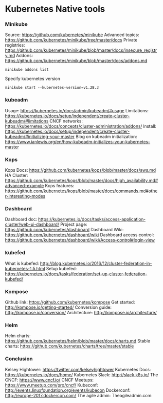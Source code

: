 # Kubernetes Native tools


### Minikube
Source: https://github.com/kubernetes/minikube
Advanced topics: https://github.com/kubernetes/minikube/tree/master/docs
Private registries: https://github.com/kubernetes/minikube/blob/master/docs/insecure_registry.md
Addons: https://github.com/kubernetes/minikube/blob/master/docs/addons.md

`minikube addons list`

Specify kubernetes version

`minikube start --kubernetes-version=v1.28.3`

### kubeadm
Usage: https://kubernetes.io/docs/admin/kubeadm/#usage
Limitations: https://kubernetes.io/docs/setup/independent/create-cluster-kubeadm/#limitations
CNCF networks: https://kubernetes.io/docs/concepts/cluster-administration/addons/
Install: https://kubernetes.io/docs/setup/independent/create-cluster-kubeadm/#initializing-your-master
Blog on kubeadm initialization: https://www.ianlewis.org/en/how-kubeadm-initializes-your-kubernetes-master


### Kops
Kops Docs: https://github.com/kubernetes/kops/blob/master/docs/aws.md
HA Cluster: https://github.com/kubernetes/kops/blob/master/docs/high_availability.md#advanced-example
Kops features: https://github.com/kubernetes/kops/blob/master/docs/commands.md#other-interesting-modes


### Dashboard
Dashboard doc: https://kubernetes.io/docs/tasks/access-application-cluster/web-ui-dashboard/
Project page: https://github.com/kubernetes/dashboard
Dashboard Wiki: https://github.com/kubernetes/dashboard/wiki
Dashboard access control: https://github.com/kubernetes/dashboard/wiki/Access-control#login-view


### kubefed
What is kubefed: http://blog.kubernetes.io/2016/12/cluster-federation-in-kubernetes-1.5.html
Setup kubefed: https://kubernetes.io/docs/tasks/federation/set-up-cluster-federation-kubefed/


### Kompose
Github link: https://github.com/kubernetes/kompose
Get started: http://kompose.io/getting-started/
Conversion guide: http://kompose.io/conversion/
Architecture: http://kompose.io/architecture/


### Helm
Helm charts: https://github.com/kubernetes/helm/blob/master/docs/charts.md
Stable charts: https://github.com/kubernetes/charts/tree/master/stable


### Conclusion
Kelsey Hightower: https://twitter.com/kelseyhightower
Kubernetes Docs: https://kubernetes.io/docs/home/
Kubernetes Slack: http://slack.k8s.io/
The CNCF: https://www.cncf.io/
CNCF Meetups: https://www.meetup.com/pro/cncf/
Kubeconf: http://events.linuxfoundation.org/events/kubecon
Dockerconf: http://europe-2017.dockercon.com/
The agile admin: Theagileadmin.com


